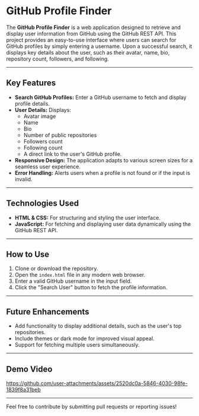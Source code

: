 # GitHub Profile Finder

The **GitHub Profile Finder** is a web application designed to retrieve and display user information from GitHub using the GitHub REST API. This project provides an easy-to-use interface where users can search for GitHub profiles by simply entering a username. Upon a successful search, it displays key details about the user, such as their avatar, name, bio, repository count, followers, and following.

---

## Key Features
- **Search GitHub Profiles:** Enter a GitHub username to fetch and display profile details.
- **User Details:** Displays:
  - Avatar image
  - Name
  - Bio
  - Number of public repositories
  - Followers count
  - Following count
  - A direct link to the user's GitHub profile.
- **Responsive Design:** The application adapts to various screen sizes for a seamless user experience.
- **Error Handling:** Alerts users when a profile is not found or if the input is invalid.

---

## Technologies Used
- **HTML & CSS:** For structuring and styling the user interface.
- **JavaScript:** For fetching and displaying user data dynamically using the GitHub REST API.

---

## How to Use
1. Clone or download the repository.
2. Open the `index.html` file in any modern web browser.
3. Enter a valid GitHub username in the input field.
4. Click the "Search User" button to fetch the profile information.

---

## Future Enhancements
- Add functionality to display additional details, such as the user's top repositories.
- Include themes or dark mode for improved visual appeal.
- Support for fetching multiple users simultaneously.

---

## Demo Video
https://github.com/user-attachments/assets/2520dc0a-5846-4030-98fe-1839f8a31beb

---

Feel free to contribute by submitting pull requests or reporting issues!
